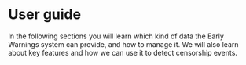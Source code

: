 # User guide 

In the following sections you will learn which kind of data the Early Warnings system can provide, and how to manage it. 
We will also learn about key features and how we can use it to detect censorship events.

